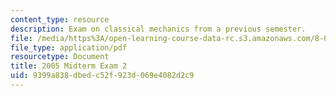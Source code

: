 ```yaml
---
content_type: resource
description: Exam on classical mechanics from a previous semester.
file: /media/https%3A/open-learning-course-data-rc.s3.amazonaws.com/8-012-physics-i-classical-mechanics-fall-2008/9399a838dbedc52f923d069e4082d2c9_exam2.pdf
file_type: application/pdf
resourcetype: Document
title: 2005 Midterm Exam 2
uid: 9399a838-dbed-c52f-923d-069e4082d2c9
---
```

